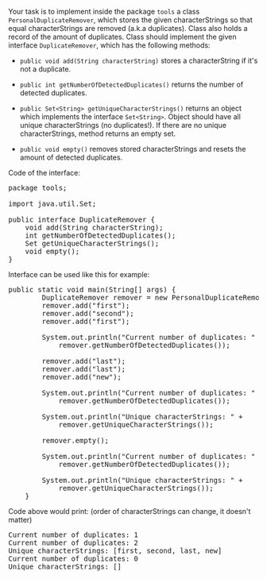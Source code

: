 Your task is to implement inside the package `tools` a class `PersonalDuplicateRemover`, which stores the given characterStrings so that equal characterStrings are removed (a.k.a duplicates). Class also holds a record of the amount of duplicates. Class should implement the given interface `DuplicateRemover`, which has the following methods:

* `public void add(String characterString)` stores a characterString if it's not a duplicate.  

* `public int getNumberOfDetectedDuplicates()` returns the number of detected duplicates.  

* `public Set<String> getUniqueCharacterStrings()` returns an object which implements the interface `Set<String>`. Object should have all unique characterStrings (no duplicates!). If there are no unique characterStrings, method returns an empty set.  

* `public void empty()` removes stored characterStrings and resets the amount of detected duplicates.  

Code of the interface:

<pre class="sh_java sh_sourceCode">
package tools;

import java.util.Set;

public interface DuplicateRemover {
    void add(String characterString);
    int getNumberOfDetectedDuplicates();
    Set<String> getUniqueCharacterStrings();
    void empty();
}
</pre>

Interface can be used like this for example:

<pre class="sh_java sh_sourceCode">
public static void main(String[] args) {
        DuplicateRemover remover = new PersonalDuplicateRemover();
        remover.add("first");
        remover.add("second");
        remover.add("first");

        System.out.println("Current number of duplicates: " +
            remover.getNumberOfDetectedDuplicates());

        remover.add("last");
        remover.add("last");
        remover.add("new");

        System.out.println("Current number of duplicates: " +
            remover.getNumberOfDetectedDuplicates());

        System.out.println("Unique characterStrings: " +
            remover.getUniqueCharacterStrings());

        remover.empty();

        System.out.println("Current number of duplicates: " +
            remover.getNumberOfDetectedDuplicates());

        System.out.println("Unique characterStrings: " +
            remover.getUniqueCharacterStrings());
    }
</pre>

Code above would print: (order of characterStrings can change, it doesn't matter)

<pre>
Current number of duplicates: 1
Current number of duplicates: 2
Unique characterStrings: [first, second, last, new]
Current number of duplicates: 0
Unique characterStrings: []
</pre>

